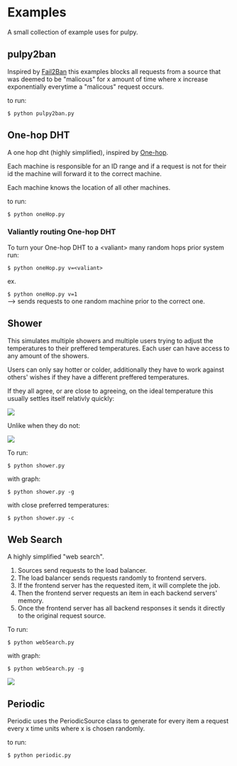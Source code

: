 # Examples

A small collection of example uses for pulpy.


## pulpy2ban

Inspired by [Fail2Ban](https://www.fail2ban.org/wiki/index.php/Main_Page) this examples blocks all requests from a source that was deemed to be "malicous" for x amount of time where x increase exponentially everytime a "malicous" request occurs.

to run:


```$ python pulpy2ban.py ```

## One-hop DHT



A one hop dht (highly simplified), inspired by [One-hop](https://www.usenix.org/legacy/events/hotos03/tech/full_papers/gupta/gupta_html/). 

Each machine is responsible for an ID range and if a request is not for their id the machine will forward it to the correct machine.

Each machine knows the location of all other machines.

to run:


```$ python oneHop.py ```

### Valiantly routing One-hop DHT

To turn your One-hop DHT to a \<valiant\> many random hops prior system run:


```$ python oneHop.py v=<valiant>```

ex.


```$ python oneHop.py v=1```  
	--> sends requests to one random machine prior to the correct one.

## Shower

This simulates multiple showers and multiple users trying to adjust the temperatures to their preffered temperatures. Each user can have access to any amount of the showers.

Users can only say hotter or colder, additionally they have to work against others' wishes if they have a different preffered temperatures.

If they all agree, or are close to agreeing, on the ideal temperature this usually settles itself relativly quickly: 

![](gifs/shower_consensuas.gif)

Unlike when they do not:

![](gifs/shower_no_consensuas.gif)

To run:

```$ python shower.py```

with graph:

```$ python shower.py -g```

with close preferred temperatures:

```$ python shower.py -c```


## Web Search

A highly simplified "web search". 

1. Sources send requests to the load balancer. 
2. The load balancer sends requests randomly to frontend servers. 
3. If the frontend server has the requested item, it will complete the job.
4. Then the frontend server requests an item in each backend servers' memory. 
5. Once the frontend server has all backend responses it sends it directly to the original request source.

To run:

```$ python webSearch.py```

with graph:

```$ python webSearch.py -g```

![](gifs/webSearch.gif)

## Periodic

Periodic uses the PeriodicSource class to generate for every item a request every x time units where x is chosen randomly. 

to run:

```$ python periodic.py ```





